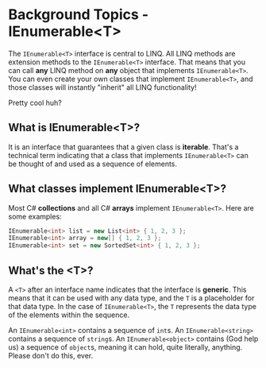 [//]: # (GENERATED FILE -- DO NOT EDIT)
# Background Topics - IEnumerable&lt;T&gt;

The `IEnumerable<T>` interface is central to LINQ. All LINQ methods are extension methods to the `IEnumerable<T>` interface. That means that you can call **any** LINQ method on **any** object that implements `IEnumerable<T>`. You can even create your own classes that implement `IEnumerable<T>`, and those classes will instantly "inherit" all LINQ functionality!

Pretty cool huh?

## What is IEnumerable&lt;T&gt;?
It is an interface that guarantees that a given class is **iterable**. That's a technical term indicating that a class that implements `IEnumerable<T>` can be thought of and used as a sequence of elements.

## What classes implement IEnumerable&lt;T&gt;?
Most C# **collections** and all C# **arrays** implement `IEnumerable<T>`. Here are some examples:

```csharp
IEnumerable<int> list = new List<int> { 1, 2, 3 };
IEnumerable<int> array = new[] { 1, 2, 3 };
IEnumerable<int> set = new SortedSet<int> { 1, 2, 3 };
```

## What's the &lt;T&gt;?
A `<T>` after an interface name indicates that the interface is **generic**. This means that it can be used with any data type, and the `T` is a placeholder for that data type. In the case of `IEnumerable<T>`, the `T` represents the data type of the elements within the sequence.

An `IEnumerable<int>` contains a sequence of `int`s. An `IEnumerable<string>` contains a sequence of `string`s. An `IEnumerable<object>` contains (God help us) a sequence of `object`s, meaning it can hold, quite literally, anything. Please don't do this, ever.
